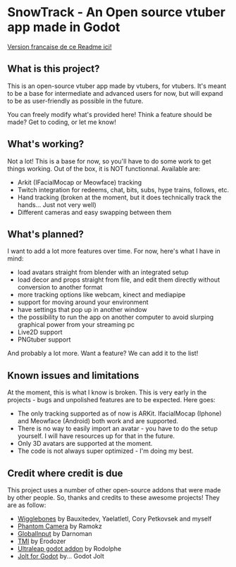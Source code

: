 # SnowTrack - An Open source vtuber app made in Godot
[Version francaise de ce Readme ici!](README_FR.md)
## What is this project?
This is an open-source vtuber app made by vtubers, for vtubers.
It's meant to be a base for intermediate and advanced users for now, but will expand to be as user-friendly as possible in the future.

You can freely modify what's provided here!
Think a feature should be made? Get to coding, or let me know!

## What's working?
Not a lot! This is a base for now, so you'll have to do some work to get things working.
Out of the box, it is NOT functionnal. Available are:
- Arkit (IFacialMocap or Meowface) tracking
- Twitch integration for redeems, chat, bits, subs, hype trains, follows, etc.
- Hand tracking (broken at the moment, but it does technically track the hands... Just not very well)
- Different cameras and easy swapping between them

## What's planned?
I want to add a lot more features over time. For now, here's what I have in mind:
- load avatars straight from blender with an integrated setup
- load decor and props straight from file, and edit them directly without conversion to another format
- more tracking options like webcam, kinect and mediapipe
- support for moving around your environment
- have settings that pop up in another window
- the possibility to run the app on another computer to avoid slurping graphical power from your streaming pc
- Live2D support
- PNGtuber support

And probably a lot more. Want a feature? We can add it to the list!

## Known issues and limitations
At the moment, this is what I know is broken. This is very early in the projects - bugs and unpolished features are to be expected.
Here goes:
- The only tracking supported as of now is ARKit. IfacialMocap (Iphone) and Meowface (Android) both work and are supported.
- There is no way to easily import an avatar - you have to do the setup yourself. I will have resources up for that in the future.
- Only 3D avatars are supported at the moment.
- The code is not always super optimized - I'm doing my best.

## Credit where credit is due
This project uses a number of other open-source addons that were made by other people.
So, thanks and credits to these awesome projects! They are as follow:
- [Wigglebones](https://github.com/Laporteusedegateaux/godot-wigglebones) by Bauxitedev, Yaelatletl, Cory Petkovsek and myself
- [Phantom Camera](https://github.com/ramokz/phantom-camera) by Ramokz
- [GlobalInput](https://github.com/Darnoman/Godot-GlobalInput-Addon) by Darnoman
- [TMI](https://github.com/erodozer/tmi.gd) by Erodozer
- [Ultraleap godot addon](https://forge.lunai.re/rodolphe/godot-ultraleap-plugin) by Rodolphe
- [Jolt for Godot](https://github.com/godot-jolt/godot-jolt) by... Godot Jolt
